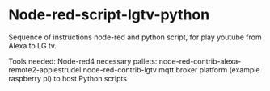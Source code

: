 # Node-red-script-lgtv-python
Sequence of instructions node-red and python script, for play youtube from Alexa to LG tv.
<br>

Tools needed:
Node-red4
  necessary pallets:
    node-red-contrib-alexa-remote2-applestrudel
    node-red-contrib-lgtv
mqtt broker
platform (example raspberry pi) to host Python scripts
